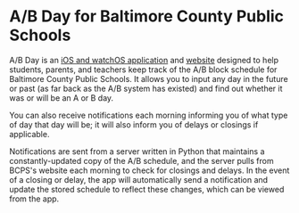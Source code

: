 # A/B Day for Baltimore County Public Schools
A/B Day is an [iOS and watchOS application](https://itunes.apple.com/us/app/b-day-for-baltimore-county/id928756760) and [website](https://cameronbernhardt.com/projects/ab-day/) designed to help students, parents, and teachers keep track of the A/B block schedule for Baltimore County Public Schools. It allows you to input any day in the future or past (as far back as the A/B system has existed) and find out whether it was or will be an A or B day.

You can also receive notifications each morning informing you of what type of day that day will be; it will also inform you of delays or closings if applicable.

Notifications are sent from a server written in Python that maintains a constantly-updated copy of the A/B schedule, and the server pulls from BCPS's website each morning to check for closings and delays. In the event of a closing or delay, the app will automatically send a notification and update the stored schedule to reflect these changes, which can be viewed from the app.
